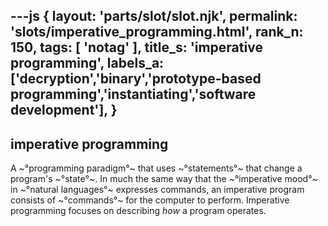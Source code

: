 ---js
{
  layout: 'parts/slot/slot.njk',
  permalink: 'slots/imperative_programming.html',
  rank_n: 150,
  tags: [ 'notag' ],
  title_s: 'imperative programming',
  labels_a: ['decryption','binary','prototype-based programming','instantiating','software development'],
}
---
## imperative programming

A ~°programming paradigm°~ that uses ~°statements°~ that change a program's ~°state°~. In much the same way that the ~°imperative mood°~ in ~°natural languages°~ expresses commands, an imperative program consists of ~°commands°~ for the computer to perform. Imperative programming focuses on describing <i>how</i> a program operates.
